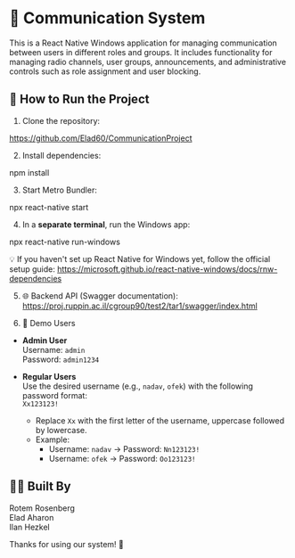 # 📡 Communication System

This is a React Native Windows application for managing communication between users in different roles and groups.
It includes functionality for managing radio channels, user groups, announcements, and administrative controls such as role assignment and user blocking.

## 🚀 How to Run the Project

1. Clone the repository:

https://github.com/Elad60/CommunicationProject

2. Install dependencies:

npm install

3. Start Metro Bundler:

npx react-native start

4. In a **separate terminal**, run the Windows app:

npx react-native run-windows

💡 If you haven't set up React Native for Windows yet, follow the official setup guide:
https://microsoft.github.io/react-native-windows/docs/rnw-dependencies

5. 🌐 Backend API (Swagger documentation):  
https://proj.ruppin.ac.il/cgroup90/test2/tar1/swagger/index.html

6. 👥 Demo Users

- **Admin User**  
  Username: `admin`  
  Password: `admin1234`

- **Regular Users**  
  Use the desired username (e.g., `nadav`, `ofek`) with the following password format:  
  `Xx123123!`  
  - Replace `Xx` with the first letter of the username, uppercase followed by lowercase.  
  - Example:  
    - Username: `nadav` → Password: `Nn123123!`  
    - Username: `ofek` → Password: `Oo123123!`

## 👨‍💻 Built By

Rotem Rosenberg  
Elad Aharon  
Ilan Hezkel

Thanks for using our system! 🙌
